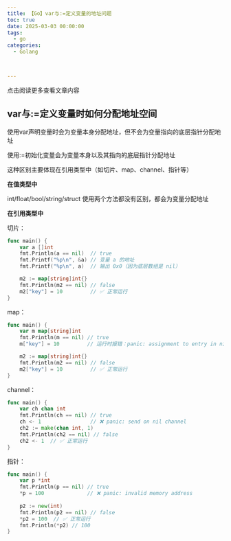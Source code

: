 ```yaml
---
title: 【Go】var与:=定义变量的地址问题
toc: true
date: 2025-03-03 00:00:00
tags: 
  - go
categories: 
  - Golang



---
```


点击阅读更多查看文章内容<!--more-->

## var与:=定义变量时如何分配地址空间

使用var声明变量时会为变量本身分配地址，但不会为变量指向的底层指针分配地址

使用:=初始化变量会为变量本身以及其指向的底层指针分配地址

这种区别主要体现在引用类型中（如切片、map、channel、指针等）



**在值类型中** 

int/float/bool/string/struct 使用两个方法都没有区别，都会为变量分配地址

**在引用类型中**

切片：

```go
func main() {
	var a []int
	fmt.Println(a == nil)  // true
	fmt.Printf("%p\n", &a) // 变量 a 的地址
	fmt.Printf("%p\n", a)  // 输出 0x0（因为底层数组是 nil）

	m2 := map[string]int{}
	fmt.Println(m2 == nil) // false
	m2["key"] = 10         // ✅ 正常运行
}
```

map：

```go
func main() {
	var m map[string]int
	fmt.Println(m == nil) // true
	m["key"] = 10         // 运行时报错：panic: assignment to entry in nil map

	m2 := map[string]int{}
	fmt.Println(m2 == nil) // false
	m2["key"] = 10         // ✅ 正常运行
}
```

channel：

```go
func main() {
	var ch chan int
	fmt.Println(ch == nil) // true
	ch <- 1                // ❌ panic: send on nil channel
	ch2 := make(chan int, 1)
	fmt.Println(ch2 == nil) // false
	ch2 <- 1  // ✅ 正常运行
}
```

指针：

```go
func main() {
    var p *int
    fmt.Println(p == nil) // true
    *p = 100              // ❌ panic: invalid memory address
    
    p2 := new(int)
    fmt.Println(p2 == nil) // false
    *p2 = 100  // ✅ 正常运行
    fmt.Println(*p2) // 100
}
```